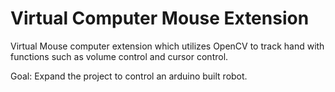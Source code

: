 # Virtual Computer Mouse Extension
Virtual Mouse computer extension which utilizes OpenCV to track hand with functions such as volume control and cursor control.

Goal: Expand the project to control an arduino built robot.

